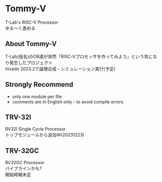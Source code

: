 # Tommy-V
T-Lab's RISC-V Processor<br>
ゆる～く進める

## About Tommy-V
T-Lab(仮名)のOB達が突然「RISC-Vプロセッサを作ってみよう」という気になり発生したプロジェクト<br>
Vivado 2023.2で論理合成・シミュレーション実行(予定)

## Strongly Recommend
- only one module per file
- comments are in English only - to avoid compile errors


## TRV-32I
RV32I Single Cycle Processor<br>
トップモジュールから追加中(20231223)<br>

## TRV-32GC
RV32GC Processor<br>
パイプラインかも?<br>
開始時期未定
